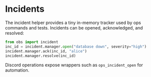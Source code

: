 # Incidents

The incident helper provides a tiny in-memory tracker used by ops commands and
tests.  Incidents can be opened, acknowledged, and resolved:

```python
from obs import incident
inc_id = incident.manager.open("database down", severity="high")
incident.manager.ack(inc_id, "alice")
incident.manager.resolve(inc_id)
```

Discord operations expose wrappers such as `ops_incident_open` for automation.
